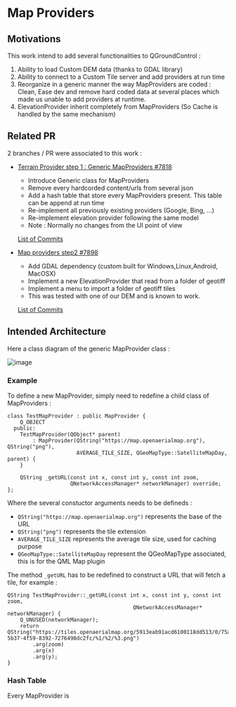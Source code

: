 # Map Providers

## Motivations

This work intend to add several functionalities to QGroundControl :

1. Ability to load Custom DEM data (thanks to GDAL library)
2. Ability to connect to a Custom Tile server and add providers at run time
3. Reorganize in a generic manner the way MapProviders are coded : Clean, Ease dev and remove hard coded data at several places which made us unable to add providers at runtime.
4. ElevationProvider inherit completely from MapProviders (So Cache is handled by the same mechanism)

## Related PR

2 branches / PR were associated to this work : 

- [Terrain Provider step 1 : Generic MapProviders #7818 ](https://github.com/mavlink/qgroundcontrol/pull/7818)
    - Introduce Generic class for MapProviders
    - Remove every hardcorded content/urls from several json
    - Add a hash table that store every MapProviders present. This table can be append at run time
    - Re-implement all previously existing providers (Google, Bing, ...)
    - Re-implement elevation provider following the same model
    - Note : Normally no changes from the UI point of view

    [List of Commits](https://github.com/mavlink/qgroundcontrol/pull/7818/commits)


- [Map providers step2 #7898](https://github.com/mavlink/qgroundcontrol/pull/7898)
    - Add GDAL dependency (custom built for Windows,Linux,Android, MacOSX)
    - Implement a new ElevationProvider that read from a folder of geotiff
    - Implement a menu to import a folder of geotiff tiles
    - This was tested with one of our DEM and is known to work.

    [List of Commits](https://github.com/mavlink/qgroundcontrol/pull/7898/commits)

## Intended Architecture

Here a class diagram of the generic MapProvider class :

![image](https://user-images.githubusercontent.com/6662416/70406101-74842f00-1aa4-11ea-9aac-ed0ffd1c1795.png)

### Example

To define a new MapProvider, simply need to redefine a child class of MapProviders :
```
class TestMapProvider : public MapProvider {
    Q_OBJECT
  public:
    TestMapProvider(QObject* parent)
        : MapProvider(QString("https://map.openaerialmap.org"), QString("png"),
                      AVERAGE_TILE_SIZE, QGeoMapType::SatelliteMapDay, parent) {
    }

    QString _getURL(const int x, const int y, const int zoom,
                    QNetworkAccessManager* networkManager) override;
};
```

Where the several constuctor arguments needs to be defineds :

- `QString("https://map.openaerialmap.org")` represents the base of the URL 
- `QString("png")` represents the tile extension
- `AVERAGE_TILE_SIZE` represents the average tile size, used for caching purpose
- `QGeoMapType::SatelliteMapDay` represent the QGeoMapType associated, this is for the QML Map plugin

The method `_getURL` has to be redefined to construct a URL that will fetch a tile, for example :

```
QString TestMapProvider::_getURL(const int x, const int y, const int zoom,
                                        QNetworkAccessManager* networkManager) {
    Q_UNUSED(networkManager);
    return QString("https://tiles.openaerialmap.org/5913eab91acd6100118dd513/0/75ab99f7-5b37-4f59-8392-7276498dc2fc/%1/%2/%3.png")
        .arg(zoom)
        .arg(x)
        .arg(y);
}
```

### Hash Table

Every MapProvider is 
